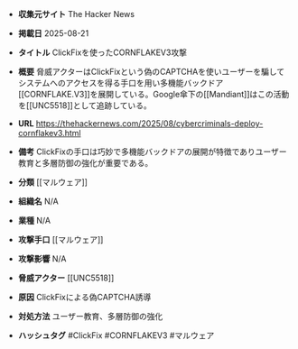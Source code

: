 - **収集元サイト**
The Hacker News

- **掲載日**
2025-08-21

- **タイトル**
ClickFixを使ったCORNFLAKEV3攻撃

- **概要**
脅威アクターはClickFixという偽のCAPTCHAを使いユーザーを騙してシステムへのアクセスを得る手口を用い多機能バックドア[[CORNFLAKE.V3]]を展開している。Google傘下の[[Mandiant]]はこの活動を[[UNC5518]]として追跡している。

- **URL**
https://thehackernews.com/2025/08/cybercriminals-deploy-cornflakev3.html

- **備考**
ClickFixの手口は巧妙で多機能バックドアの展開が特徴でありユーザー教育と多層防御の強化が重要である。

- **分類**
[[マルウェア]]

- **組織名**
N/A

- **業種**
N/A

- **攻撃手口**
[[マルウェア]]

- **攻撃影響**
N/A

- **脅威アクター**
[[UNC5518]]

- **原因**
ClickFixによる偽CAPTCHA誘導

- **対処方法**
ユーザー教育、多層防御の強化

- **ハッシュタグ**
#ClickFix #CORNFLAKEV3 #マルウェア

